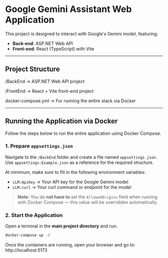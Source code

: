 # Google Gemini Assistant Web Application

This project is designed to interact with Google's Gemini model, featuring:
- **Back-end**: ASP.NET Web API
- **Front-end**: React (TypeScript) with Vite

---

## Project Structure

/BackEnd → ASP.NET Web API project

/FrontEnd → React + Vite front-end project

docker-compose.yml → For running the entire stack via Docker


---

## Running the Application via Docker

Follow the steps below to run the entire application using Docker Compose.

### 1. Prepare `appsettings.json`

Navigate to the `/BackEnd` folder and create a file named `appsettings.json`.  
Use `appsettings.Example.json` as a reference for the required structure.

At minimum, make sure to fill in the following environment variables:
- `LLM:ApiKey` → Your API key for the Google Gemini model
- `LLM:curl` → Your curl command or endpoint for the model

> **Note:** You do **not have to**  set the `AllowedOrigins` field when running with Docker Compose — this value will be overridden automatically.

### 2. Start the Application

Open a terminal in the **main project directory** and run:

```sh
docker-compose up -d
```
Once the containers are running, open your browser and go to:
http://localhost:5173
